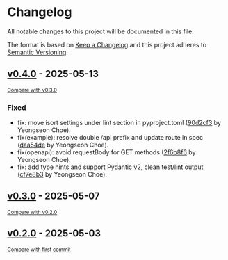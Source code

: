 # Changelog

All notable changes to this project will be documented in this file.

The format is based on [Keep a Changelog](http://keepachangelog.com/en/1.0.0/)
and this project adheres to [Semantic Versioning](http://semver.org/spec/v2.0.0.html).

<!-- insertion marker -->
## [v0.4.0](https://github.com/yeongseon/azure-functions-openapi/releases/tag/v0.4.0) - 2025-05-13

<small>[Compare with v0.3.0](https://github.com/yeongseon/azure-functions-openapi/compare/v0.3.0...v0.4.0)</small>

### Fixed

- fix: move isort settings under lint section in pyproject.toml ([90d2cf3](https://github.com/yeongseon/azure-functions-openapi/commit/90d2cf324673f0d3d758a8aa1aaeb4d8ba375077) by Yeongseon Choe).
- fix(example): resolve double /api prefix and update route in spec ([daa54de](https://github.com/yeongseon/azure-functions-openapi/commit/daa54de05bd1680c1be8411b152fc2b4ebcece5c) by Yeongseon Choe).
- fix(openapi): avoid requestBody for GET methods ([2f6b8f6](https://github.com/yeongseon/azure-functions-openapi/commit/2f6b8f63b8c17e9cb4cd0dcfdd90c74394f7bfde) by Yeongseon Choe).
- fix: add type hints and support Pydantic v2, clean test/lint output ([cf7e8b3](https://github.com/yeongseon/azure-functions-openapi/commit/cf7e8b3f5a418ff765077d014424ca36af039bd0) by Yeongseon Choe).

## [v0.3.0](https://github.com/yeongseon/azure-functions-openapi/releases/tag/v0.3.0) - 2025-05-07

<small>[Compare with v0.2.0](https://github.com/yeongseon/azure-functions-openapi/compare/v0.2.0...v0.3.0)</small>

## [v0.2.0](https://github.com/yeongseon/azure-functions-openapi/releases/tag/v0.2.0) - 2025-05-03

<small>[Compare with first commit](https://github.com/yeongseon/azure-functions-openapi/compare/ff19e445109dada7de213bc92f2765e154878050...v0.2.0)</small>

